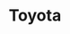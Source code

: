 ---
title: "Toyota"
url: /ciudad-autonoma-de-buenos-aires/toyota/
shop: reparación de automóviles
---